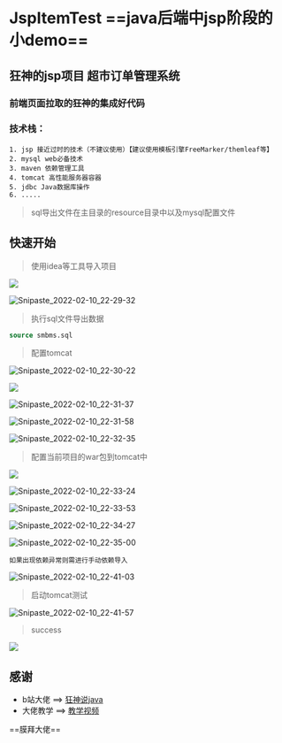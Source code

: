 # JspItemTest  ==java后端中jsp阶段的小demo==  

## 狂神的jsp项目 超市订单管理系统
### 前端页面拉取的狂神的集成好代码  
### 技术栈：
    1. jsp 接近过时的技术（不建议使用）【建议使用模板引擎FreeMarker/themleaf等】
    2. mysql web必备技术
    3. maven 依赖管理工具
    4. tomcat 高性能服务器容器
    5. jdbc Java数据库操作
    6. .....
> sql导出文件在主目录的resource目录中以及mysql配置文件
## 快速开始

> 使用idea等工具导入项目

![](http://r73go0tek.hn-bkt.clouddn.com/Snipaste_2022-02-10_22-28-41.png)

![Snipaste_2022-02-10_22-29-32](http://r73go0tek.hn-bkt.clouddn.com/Snipaste_2022-02-10_22-29-32.png)

> 执行sql文件导出数据

```sql
source smbms.sql
```

>配置tomcat

![Snipaste_2022-02-10_22-30-22](http://r73go0tek.hn-bkt.clouddn.com/Snipaste_2022-02-10_22-30-22.png)

![](http://r73go0tek.hn-bkt.clouddn.com/image-20220210223102732.png)

![Snipaste_2022-02-10_22-31-37](http://r73go0tek.hn-bkt.clouddn.com/Snipaste_2022-02-10_22-31-37.png)

![Snipaste_2022-02-10_22-31-58](http://r73go0tek.hn-bkt.clouddn.com/Snipaste_2022-02-10_22-31-58.png)

![Snipaste_2022-02-10_22-32-35](http://r73go0tek.hn-bkt.clouddn.com/Snipaste_2022-02-10_22-32-35.png)

>配置当前项目的war包到tomcat中

![](http://r73go0tek.hn-bkt.clouddn.com/Snipaste_2022-02-10_22-32-54.png)

![Snipaste_2022-02-10_22-33-24](http://r73go0tek.hn-bkt.clouddn.com/Snipaste_2022-02-10_22-33-24.png)

![Snipaste_2022-02-10_22-33-53](http://r73go0tek.hn-bkt.clouddn.com/Snipaste_2022-02-10_22-33-53.png)

![Snipaste_2022-02-10_22-34-27](http://r73go0tek.hn-bkt.clouddn.com/Snipaste_2022-02-10_22-34-27.png)

![Snipaste_2022-02-10_22-35-00](http://r73go0tek.hn-bkt.clouddn.com/Snipaste_2022-02-10_22-35-00.png)

`如果出现依赖异常则需进行手动依赖导入`

![Snipaste_2022-02-10_22-41-03](http://r73go0tek.hn-bkt.clouddn.com/Snipaste_2022-02-10_22-41-03.png)

> 启动tomcat测试

![Snipaste_2022-02-10_22-41-57](http://r73go0tek.hn-bkt.clouddn.com/Snipaste_2022-02-10_22-41-57.png)

>success

![](http://r73go0tek.hn-bkt.clouddn.com/Snipaste_2022-02-10_22-42-13.png)

## 感谢

- b站大佬 ==> [狂神说java](https://space.bilibili.com/95256449)
- 大佬教学 ==> [教学视频](https://www.bilibili.com/video/BV12J411M7Sj)

==膜拜大佬==

